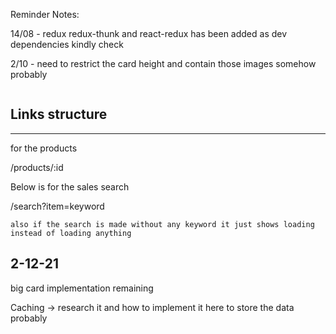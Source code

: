 Reminder Notes:

14/08 - redux redux-thunk and react-redux has been added as dev dependencies kindly check

2/10 - need to restrict the card height and contain those images somehow probably

```

```

## Links structure

---

for the products

/products/:id

Below is for the sales search

/search?item=keyword

```
also if the search is made without any keyword it just shows loading instead of loading anything
```

## 2-12-21

big card implementation remaining

Caching -> research it and how to implement it here to store the data probably
